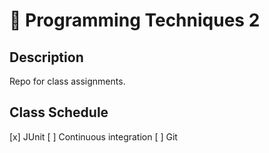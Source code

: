 # :repeat_one: Programming Techniques 2

## Description
Repo for class assignments.

## Class Schedule
 [x] JUnit
 [ ] Continuous integration
 [ ] Git